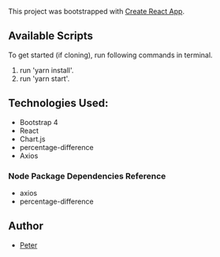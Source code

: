 This project was bootstrapped with [Create React App](https://github.com/facebook/create-react-app).

## Available Scripts
To get started (if cloning), run following commands in terminal.
1.  run 'yarn install'.
2.  run 'yarn start'.

## Technologies Used:
* Bootstrap 4
* React
* Chart.js
* percentage-difference
* Axios

### Node Package Dependencies Reference
* axios
* percentage-difference

## Author
+ [Peter](https://github.com/ptpeck357)
